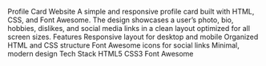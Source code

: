 Profile Card Website
A simple and responsive profile card built with HTML, CSS, and Font Awesome.
The design showcases a user’s photo, bio, hobbies, dislikes, and social media links in a clean layout optimized for all screen sizes.
Features
Responsive layout for desktop and mobile
Organized HTML and CSS structure
Font Awesome icons for social links
Minimal, modern design
Tech Stack
HTML5
CSS3
Font Awesome
